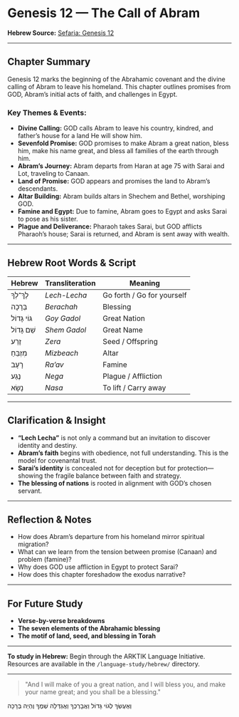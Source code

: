 # Genesis 12 — The Call of Abram

**Hebrew Source:** [Sefaria: Genesis 12](https://www.sefaria.org/Genesis.12)

---

## Chapter Summary

Genesis 12 marks the beginning of the Abrahamic covenant and the divine calling of Abram to leave his homeland. This chapter outlines promises from GOD, Abram’s initial acts of faith, and challenges in Egypt.

### Key Themes & Events:

- **Divine Calling:** GOD calls Abram to leave his country, kindred, and father’s house for a land He will show him.
- **Sevenfold Promise:** GOD promises to make Abram a great nation, bless him, make his name great, and bless all families of the earth through him.
- **Abram’s Journey:** Abram departs from Haran at age 75 with Sarai and Lot, traveling to Canaan.
- **Land of Promise:** GOD appears and promises the land to Abram’s descendants.
- **Altar Building:** Abram builds altars in Shechem and Bethel, worshiping GOD.
- **Famine and Egypt:** Due to famine, Abram goes to Egypt and asks Sarai to pose as his sister.
- **Plague and Deliverance:** Pharaoh takes Sarai, but GOD afflicts Pharaoh’s house; Sarai is returned, and Abram is sent away with wealth.

---

## Hebrew Root Words & Script

| Hebrew              | Transliteration     | Meaning                                       |
|---------------------|---------------------|-----------------------------------------------|
| לֶךְ־לְךָ            | *Lech-Lecha*         | Go forth / Go for yourself                    |
| בְּרָכָה             | *Berachah*           | Blessing                                      |
| גּוֹי גָּדוֹל         | *Goy Gadol*          | Great Nation                                  |
| שֵׁם גָּדוֹל          | *Shem Gadol*         | Great Name                                    |
| זֶרַע               | *Zera*               | Seed / Offspring                              |
| מִזְבֵּחַ             | *Mizbeach*           | Altar                                         |
| רָעָב               | *Ra’av*              | Famine                                        |
| נֶגַע               | *Nega*               | Plague / Affliction                           |
| נָשָׂא               | *Nasa*               | To lift / Carry away                          |

---

## Clarification & Insight

- **“Lech Lecha”** is not only a command but an invitation to discover identity and destiny.
- **Abram’s faith** begins with obedience, not full understanding. This is the model for covenantal trust.
- **Sarai’s identity** is concealed not for deception but for protection—showing the fragile balance between faith and strategy.
- **The blessing of nations** is rooted in alignment with GOD’s chosen servant.

---

## Reflection & Notes

- How does Abram’s departure from his homeland mirror spiritual migration?
- What can we learn from the tension between promise (Canaan) and problem (famine)?
- Why does GOD use affliction in Egypt to protect Sarai?
- How does this chapter foreshadow the exodus narrative?

---

## For Future Study

- **Verse-by-verse breakdowns**
- **The seven elements of the Abrahamic blessing**
- **The motif of land, seed, and blessing in Torah**

---

**To study in Hebrew:** Begin through the ARKTIK Language Initiative. Resources are available in the `/language-study/hebrew/` directory.

---

> "And I will make of you a great nation, and I will bless you, and make your name great; and you shall be a blessing."

וְאֶעֶשְׂךָ לְגוֹי גָּדוֹל וַאֲבָרְכֶךָ וַאֲגַדְּלָה שְׁמֶךָ וֶהְיֵה בְּרָכָה

